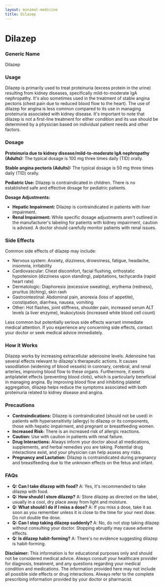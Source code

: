 ```yaml
---
layout: minimal-medicine
title: Dilazep
---
```


# Dilazep
### Generic Name
Dilazep

### Usage
Dilazep is primarily used to treat proteinuria (excess protein in the urine) resulting from kidney diseases, specifically mild-to-moderate IgA nephropathy.  It's also sometimes used in the treatment of stable angina pectoris (chest pain due to reduced blood flow to the heart).  The use of dilazep for angina is less common compared to its use in managing proteinuria associated with kidney disease.  It's important to note that dilazep is not a first-line treatment for either condition and its use should be determined by a physician based on individual patient needs and other factors.


### Dosage

**Proteinuria due to kidney disease/mild-to-moderate IgA nephropathy (Adults):** The typical dosage is 100 mg three times daily (TID) orally.

**Stable angina pectoris (Adults):** The typical dosage is 50 mg three times daily (TID) orally.

**Pediatric Use:** Dilazep is contraindicated in children.  There is no established safe and effective dosage for pediatric patients.

**Dosage Adjustments:**

* **Hepatic Impairment:** Dilazep is contraindicated in patients with liver impairment.
* **Renal Impairment:** While specific dosage adjustments aren't outlined in the manufacturer's labeling for patients with kidney impairment, caution is advised.  A doctor should carefully monitor patients with renal issues.


### Side Effects

Common side effects of dilazep may include:

* Nervous system: Anxiety, dizziness, drowsiness, fatigue, headache, insomnia, irritability
* Cardiovascular: Chest discomfort, facial flushing, orthostatic hypotension (dizziness upon standing), palpitations, tachycardia (rapid heart rate)
* Dermatologic: Diaphoresis (excessive sweating), erythema (redness), pruritus (itching), skin rash
* Gastrointestinal: Abdominal pain, anorexia (loss of appetite), constipation, diarrhea, nausea, vomiting
* Other: Hot flashes, joint stiffness, shoulder pain, increased serum ALT levels (a liver enzyme), leukocytosis (increased white blood cell count)


Less common but potentially serious side effects warrant immediate medical attention.  If you experience any concerning side effects, contact your doctor or seek medical advice immediately.


### How it Works

Dilazep works by increasing extracellular adenosine levels. Adenosine has several effects relevant to dilazep's therapeutic actions. It causes vasodilation (widening of blood vessels) in coronary, cerebral, and renal arteries, improving blood flow to these organs.  Furthermore, it exerts antiplatelet effects (preventing blood clots), which is particularly beneficial in managing angina. By improving blood flow and inhibiting platelet aggregation, dilazep helps reduce the symptoms associated with both proteinuria related to kidney disease and angina.


### Precautions

* **Contraindications:** Dilazep is contraindicated (should not be used) in patients with hypersensitivity (allergy) to dilazep or its components, those with hepatic impairment, and pregnant or breastfeeding women.
* **Increased Risk:**  There is an increased risk of allergic reactions.
* **Caution:** Use with caution in patients with renal failure.
* **Drug Interactions:**  Always inform your doctor about all medications, supplements, and herbal remedies you are taking.  Potential drug interactions exist, and your physician can help assess any risks.
* **Pregnancy and Lactation:** Dilazep is contraindicated during pregnancy and breastfeeding due to the unknown effects on the fetus and infant.


### FAQs

* **Q: Can I take dilazep with food?** A: Yes, it's recommended to take dilazep with food.
* **Q: How should I store dilazep?** A: Store dilazep as directed on the label, usually in a cool, dry place away from light and moisture.
* **Q: What should I do if I miss a dose?** A: If you miss a dose, take it as soon as you remember unless it is close to the time for your next dose.  Do not double the dose.
* **Q: Can I stop taking dilazep suddenly?** A: No, do not stop taking dilazep without consulting your doctor.  Stopping abruptly may cause adverse effects.
* **Q: Is dilazep habit-forming?** A: There's no evidence suggesting dilazep is habit-forming.


**Disclaimer:** This information is for educational purposes only and should not be considered medical advice.  Always consult your healthcare provider for diagnosis, treatment, and any questions regarding your medical condition and medications.  The information provided here may not include all possible side effects or drug interactions.  Always refer to the complete prescribing information provided by your doctor or pharmacist.
